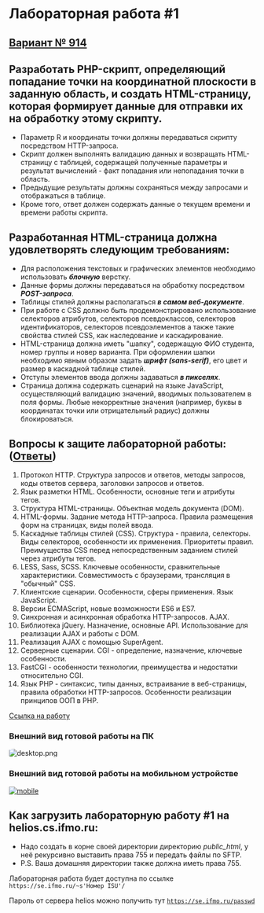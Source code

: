 # Лабораторная работа #1
## [Вариант № 914](https://se.ifmo.ru/~s341473/)

## Разработать PHP-скрипт, определяющий попадание точки на координатной плоскости в заданную область, и создать HTML-страницу, которая формирует данные для отправки их на обработку этому скрипту.

* Параметр R и координаты точки должны передаваться скрипту посредством HTTP-запроса. 
* Скрипт должен выполнять валидацию данных и возвращать HTML-страницу с таблицей, содержащей полученные параметры и результат вычислений - факт попадания или непопадания точки в область. 
* Предыдущие результаты должны сохраняться между запросами и отображаться в таблице.
* Кроме того, ответ должен содержать данные о текущем времени и времени работы скрипта.

## Разработанная HTML-страница должна удовлетворять следующим требованиям:
- Для расположения текстовых и графических элементов необходимо использовать ***блочную*** верстку.
- Данные формы должны передаваться на обработку посредством ***POST-запроса***.
- Таблицы стилей должны располагаться ***в самом веб-документе***.
- При работе с CSS должно быть продемонстрировано использование селекторов атрибутов, селекторов псевдоклассов, селекторов идентификаторов, селекторов псевдоэлементов а также такие свойства стилей CSS, как наследование и каскадирование.
- HTML-страница должна иметь "шапку", содержащую ФИО студента, номер группы и новер варианта. При оформлении шапки необходимо явным образом задать ***шрифт (sans-serif)***, его цвет и размер в каскадной таблице стилей.
- Отступы элементов ввода должны задаваться ***в пикселях***.
- Страница должна содержать сценарий на языке JavaScript, осуществляющий валидацию значений, вводимых пользователем в поля формы. Любые некорректные значения (например, буквы в координатах точки или отрицательный радиус) должны блокироваться.

## Вопросы к защите лабораторной работы: ([Ответы](https://github.com/AlexPoluyanov/WEB-ITMO/tree/main/WEB1/docs/Lab1.md))

1. Протокол HTTP. Структура запросов и ответов, методы запросов, коды ответов сервера, заголовки запросов и ответов.
2. Язык разметки HTML. Особенности, основные теги и атрибуты тегов.
3. Структура HTML-страницы. Объектная модель документа (DOM).
4. HTML-формы. Задание метода HTTP-запроса. Правила размещения форм на страницах, виды полей ввода.
5. Каскадные таблицы стилей (CSS). Структура - правила, селекторы. Виды селекторов, особенности их применения. Приоритеты правил. Преимущества CSS перед непосредственным заданием стилей через атрибуты тегов.
6. LESS, Sass, SCSS. Ключевые особенности, сравнительные характеристики. Совместимость с браузерами, трансляция в "обычный" CSS.
7. Клиентские сценарии. Особенности, сферы применения. Язык JavaScript.
8. Версии ECMAScript, новые возможности ES6 и ES7.
9. Синхронная и асинхронная обработка HTTP-запросов. AJAX.
10. Библиотека jQuery. Назначение, основные API. Использование для реализации AJAX и работы с DOM.
11. Реализация AJAX с помощью SuperAgent.
12. Серверные сценарии. CGI - определение, назначение, ключевые особенности.
13. FastCGI - особенности технологии, преимущества и недостатки относительно CGI.
14. Язык PHP - синтаксис, типы данных, встраивание в веб-страницы, правила обработки HTTP-запросов. Особенности реализации принципов ООП в PHP.

[Ссылка на работу](https://se.ifmo.ru/~s341473/)

### Внешний вид готовой работы на ПК
<img src="https://i.ibb.co/71tX30c/WEB1-PC.png" alt="desktop.png" border="0" style="border-radius:15%;"></a>

### Внешний вид готовой работы на мобильном устройстве
<a href="https://ibb.co/LPNX90S"><img src="https://i.ibb.co/LPNX90S/mobile.png" alt="mobile" border="0"></a>

## Как загрузить лабораторную работу #1 на helios.cs.ifmo.ru:

- Надо создать в корне своей директории директорию *public_html*, у неё рекурсивно выставить права 755 и передать файлы по SFTP. 
- P.S. Ваша домашняя директории также должна иметь права 755.

Лабораторная работа будет доступна по ссылке `https://se.ifmo.ru/~s'Номер ISU'/`

Пароль от сервера helios можно получить тут [`https://se.ifmo.ru/passwd`](https://se.ifmo.ru/passwd)
